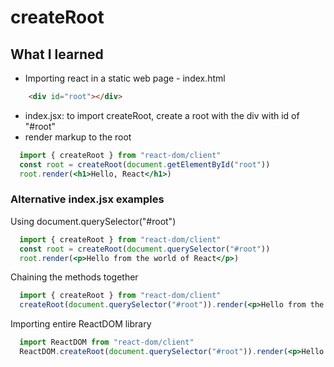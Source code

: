 # createRoot

## What I learned
- Importing react in a static web page - index.html
```html
    <div id="root"></div>
```

- index.jsx: to import createRoot, create a root with the div with id of "#root" 
- render markup to the root
```jsx
  import { createRoot } from "react-dom/client"
  const root = createRoot(document.getElementById("root"))
  root.render(<h1>Hello, React</h1>)
```

### Alternative index.jsx examples

Using document.querySelector("#root")
```jsx
  import { createRoot } from "react-dom/client"
  const root = createRoot(document.querySelector("#root"))
  root.render(<p>Hello from the world of React</p>)
```

Chaining the methods together
```jsx
  import { createRoot } from "react-dom/client"
  createRoot(document.querySelector("#root")).render(<p>Hello from the world of React!</p>)
```

Importing entire ReactDOM library
```jsx
  import ReactDOM from "react-dom/client"
  ReactDOM.createRoot(document.querySelector("#root")).render(<p>Hello from the world of React!</p>)
```

